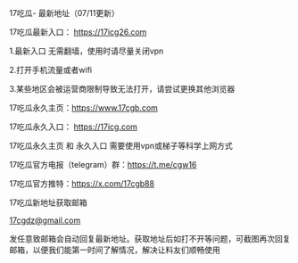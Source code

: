 17吃瓜- 最新地址（07/11更新）

17吃瓜最新入口： https://17icg26.com

1.最新入口 无需翻墙，使用时请尽量关闭vpn

2.打开手机流量或者wifi

3.某些地区会被运营商限制导致无法打开，请尝试更换其他浏览器

17吃瓜永久主页：https://www.17cgb.com

17吃瓜永久入口： https://17icg.com

17吃瓜永久主页 和 永久入口 需要使用vpn或梯子等科学上网方式

17吃瓜官方电报（telegram）群：https://t.me/cgw16

17吃瓜官方推特：https://x.com/17cgb88

17吃瓜新地址获取邮箱

17cgdz@gmail.com

发任意致邮箱会自动回复最新地址。获取地址后如打不开等问题，可截图再次回复邮箱，以便我们能第一时间了解情况，解决让料友们顺畅使用


